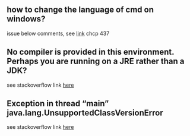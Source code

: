 ## how to change the language of cmd on windows?
issue below comments, see [link](https://www.betterhostreview.com/change-language-in-command-prompt.html)
chcp 437
## No compiler is provided in this environment. Perhaps you are running on a JRE rather than a JDK?
see stackoverflow link [here](https://stackoverflow.com/questions/19655184/no-compiler-is-provided-in-this-environment-perhaps-you-are-running-on-a-jre-ra)
## Exception in thread “main” java.lang.UnsupportedClassVersionError
see stackoverflow link [here](https://stackoverflow.com/questions/7237536/exception-in-thread-main-java-lang-unsupportedclassversionerror-a-unsupporte)

